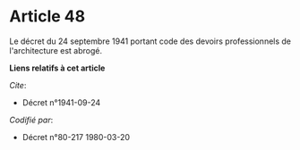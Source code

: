 # Article 48

Le décret du 24 septembre 1941 portant code des devoirs professionnels de l'architecture est abrogé.

**Liens relatifs à cet article**

_Cite_:

  - Décret n°1941-09-24

_Codifié par_:

  - Décret n°80-217 1980-03-20
